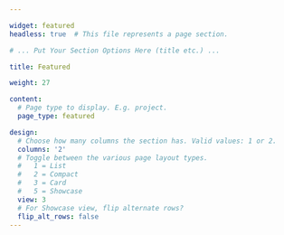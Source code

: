 ```yaml
---

widget: featured
headless: true  # This file represents a page section.

# ... Put Your Section Options Here (title etc.) ...

title: Featured

weight: 27

content:
  # Page type to display. E.g. project.
  page_type: featured

design:
  # Choose how many columns the section has. Valid values: 1 or 2.
  columns: '2'
  # Toggle between the various page layout types.
  #   1 = List
  #   2 = Compact  
  #   3 = Card
  #   5 = Showcase
  view: 3
  # For Showcase view, flip alternate rows?
  flip_alt_rows: false
---
```


